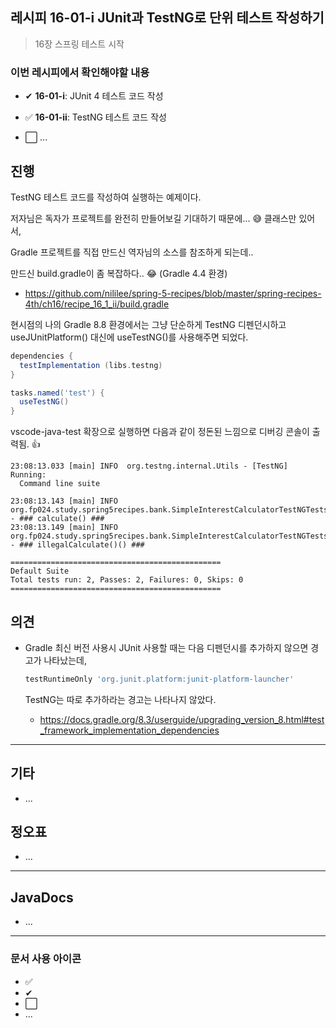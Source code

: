 ## 레시피 16-01-i JUnit과 TestNG로 단위 테스트 작성하기

> 16장 스프링 테스트 시작

### 이번 레시피에서 확인해야할  내용

* ✔ **16-01-i**: JUnit 4 테스트 코드 작성

* ✅ **16-01-ii**: TestNG 테스트 코드 작성

* ⬜ ...



## 진행

TestNG 테스트 코드를 작성하여 실행하는 예제이다.

저자님은 독자가 프로젝트를 완전히 만들어보길 기대하기 때문에... 😅 클래스만 있어서, 

Gradle 프로젝트를 직접 만드신 역자님의 소스를 참조하게 되는데..

만드신 build.gradle이 좀 복잡하다.. 😂 (Gradle 4.4 환경)

* https://github.com/nililee/spring-5-recipes/blob/master/spring-recipes-4th/ch16/recipe_16_1_ii/build.gradle

현시점의 나의 Gradle 8.8 환경에서는 그냥 단순하게 TestNG 디펜던시하고 useJUnitPlatform() 대신에 useTestNG()를 사용해주면 되었다.

```groovy
dependencies {
  testImplementation (libs.testng)
}

tasks.named('test') {
  useTestNG()
}
```

vscode-java-test 확장으로 실행하면 다음과 같이 정돈된 느낌으로 디버깅 콘솔이 출력됨. 👍

```
23:08:13.033 [main] INFO  org.testng.internal.Utils - [TestNG] Running:
  Command line suite

23:08:13.143 [main] INFO  org.fp024.study.spring5recipes.bank.SimpleInterestCalculatorTestNGTests - ### calculate() ###
23:08:13.149 [main] INFO  org.fp024.study.spring5recipes.bank.SimpleInterestCalculatorTestNGTests - ### illegalCalculate()() ###

===============================================
Default Suite
Total tests run: 2, Passes: 2, Failures: 0, Skips: 0
===============================================
```








## 의견

* Gradle 최신 버전 사용시 JUnit 사용할 때는 다음 디펜던시를 추가하지 않으면 경고가 나타났는데, 

  ```groovy
  testRuntimeOnly 'org.junit.platform:junit-platform-launcher'
  ```

  TestNG는 따로 추가하라는 경고는 나타나지 않았다.

  * https://docs.gradle.org/8.3/userguide/upgrading_version_8.html#test_framework_implementation_dependencies



---

## 기타

* ...



## 정오표

* ...
  


---

## JavaDocs

* ...



---

### 문서 사용 아이콘

* ✅
* ✔
* ⬜
* ...

